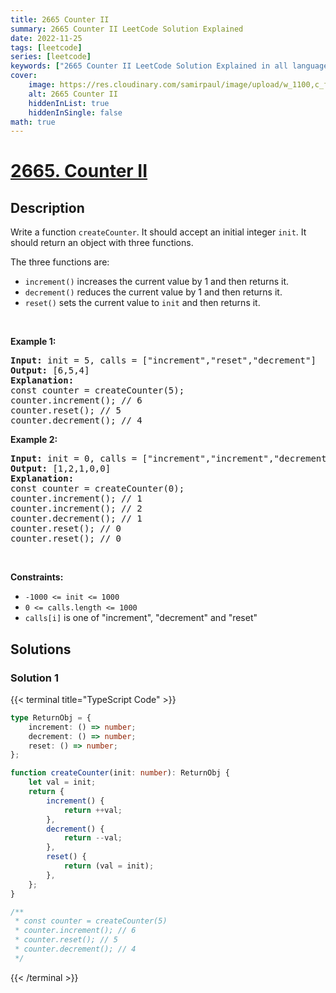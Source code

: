 ```yaml
---
title: 2665 Counter II
summary: 2665 Counter II LeetCode Solution Explained
date: 2022-11-25
tags: [leetcode]
series: [leetcode]
keywords: ["2665 Counter II LeetCode Solution Explained in all languages", "2665 Counter II", "LeetCode", "leetcode solution in Python3 C++ Java Go PHP Ruby Swift TypeScript Rust C# JavaScript C", "GeeksforGeeks", "InterviewBit", "Coding Ninjas", "HackerRank", "HackerEarth", "CodeChef", "TopCoder", "AlgoExpert", "freeCodeCamp", "Codeforces", "GitHub", "AtCoder", "Samir Paul"]
cover:
    image: https://res.cloudinary.com/samirpaul/image/upload/w_1100,c_fit,co_rgb:FFFFFF,l_text:Arial_75_bold:2665 Counter II - Solution Explained/problem-solving.webp
    alt: 2665 Counter II
    hiddenInList: true
    hiddenInSingle: false
math: true
---
```



# [2665. Counter II](https://leetcode.com/problems/counter-ii)


## Description

<p>Write a function&nbsp;<code>createCounter</code>. It should accept an initial integer&nbsp;<code>init</code>. It should return an object with three functions.</p>

<p>The three functions are:</p>

<ul>
	<li><code>increment()</code>&nbsp;increases&nbsp;the current value by 1 and then returns it.</li>
	<li><code>decrement()</code>&nbsp;reduces the current value by 1 and then returns it.</li>
	<li><code>reset()</code>&nbsp;sets the current value to&nbsp;<code>init</code>&nbsp;and then returns it.</li>
</ul>

<p>&nbsp;</p>
<p><strong class="example">Example 1:</strong></p>

<pre>
<strong>Input:</strong> init = 5, calls = [&quot;increment&quot;,&quot;reset&quot;,&quot;decrement&quot;]
<strong>Output:</strong> [6,5,4]
<strong>Explanation:</strong>
const counter = createCounter(5);
counter.increment(); // 6
counter.reset(); // 5
counter.decrement(); // 4
</pre>

<p><strong class="example">Example 2:</strong></p>

<pre>
<strong>Input:</strong> init = 0, calls = [&quot;increment&quot;,&quot;increment&quot;,&quot;decrement&quot;,&quot;reset&quot;,&quot;reset&quot;]
<strong>Output:</strong> [1,2,1,0,0]
<strong>Explanation:</strong>
const counter = createCounter(0);
counter.increment(); // 1
counter.increment(); // 2
counter.decrement(); // 1
counter.reset(); // 0
counter.reset(); // 0
</pre>

<p>&nbsp;</p>
<p><strong>Constraints:</strong></p>

<ul>
	<li><code>-1000 &lt;= init &lt;= 1000</code></li>
	<li><code>0 &lt;= calls.length &lt;= 1000</code></li>
	<li><code>calls[i]</code> is one of &quot;increment&quot;, &quot;decrement&quot; and&nbsp;&quot;reset&quot;</li>
</ul>

## Solutions

### Solution 1

<!-- tabs:start -->

{{< terminal title="TypeScript Code" >}}
```ts
type ReturnObj = {
    increment: () => number;
    decrement: () => number;
    reset: () => number;
};

function createCounter(init: number): ReturnObj {
    let val = init;
    return {
        increment() {
            return ++val;
        },
        decrement() {
            return --val;
        },
        reset() {
            return (val = init);
        },
    };
}

/**
 * const counter = createCounter(5)
 * counter.increment(); // 6
 * counter.reset(); // 5
 * counter.decrement(); // 4
 */
```
{{< /terminal >}}

<!-- tabs:end -->

<!-- end -->
